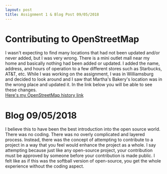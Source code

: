 ```yaml
---
layout: post
title: Assignment 1 & Blog Post 09/05/2018
---
```


# Contributing to OpenStreetMap
I wasn't expecting to find many locations that had not been updated and/or never added, but I was very wrong. There is 
a mini outlet mall near my home and basically nothing had been added or updated. I added the name, address, and hours 
of operation to a few different stores such as Starbucks, AT&T, etc. While I was working on the assignment, I was in 
Williamsburg and decided to look around and I saw that Martha's Bakery's location was in the wrong place and updated it. 
In the link below you will be able to see these changes.  
[Here's my OpenStreetMap history link](https://www.openstreetmap.org/user/johncgenere/history)

# Blog 09/05/2018
I believe this to have been the best introduction into the open source world. There was no coding. There was no overly
complicated and layered process. Instead, there was the concept of attempting to contribute to a project in a way that 
you feel would enhance the project as a whole. I say attempting because just like any open-source project, your contribution
must be approved by someone before your contribution is made public. I felt like as if this was the softball version 
of open-source, you get the whole experience without the coding aspect. 
